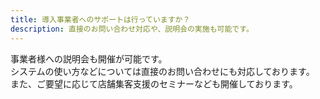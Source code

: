 ```yaml
---
title: 導入事業者へのサポートは行っていますか？
description: 直接のお問い合わせ対応や、説明会の実施も可能です。
---
```


事業者様への説明会も開催が可能です。  
システムの使い方などについては直接のお問い合わせにも対応しております。  
また、ご要望に応じて店舗集客支援のセミナーなども開催しております。